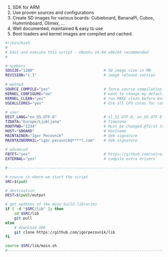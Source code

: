 1. SDK for ARM 
2. Use proven sources and configurations
3. Create SD images for various boards: Cubieboard, BananaPi, Cubox, Humminboard, Olimex, ...
4. Well documented, maintained & easy to use
5. Boot loaders and kernel images are compiled and cached.
```bash
#!/bin/bash
# 
# Edit and execute this script - Ubuntu 14.04 x86/64 recommended
#

# numbers
SDSIZE="1200"								# SD image size in MB
REVISION="1.3"								# image release version
    
# method
SOURCE_COMPILE="yes"						# force source compilation: yes / no
KERNEL_CONFIGURE="no"						# want to change my default configuration
KERNEL_CLEAN="yes"							# run MAKE clean before kernel compilation
USEALLCORES="yes"							# Use all CPU cores for compiling
   
# user 
DEST_LANG="en_US.UTF-8" 	 				# sl_SI.UTF-8, en_US.UTF-8
TZDATA="Europe/Ljubljana" 					# Timezone
ROOTPWD="1234"   		  					# Must be changed @first login
HOST="$BOARD"						 		# Hostname
MAINTAINER="Igor Pecovnik"					# deb signature
MAINTAINERMAIL="igor.pecovnik@****l.com"	# deb signature
    
# advanced
FBTFT="yes"									# https://github.com/notro/fbtft 
EXTERNAL="yes"								# compile extra drivers`

#---------------------------------------------------------------------------------------

# source is where we start the script
SRC=$(pwd)

# destination
DEST=$(pwd)/output                      		      	

# get updates of the main build libraries
if [ -d "$SRC/lib" ]; then
	cd $SRC/lib
	git pull 
else
	# download SDK
	git clone https://github.com/igorpecovnik/lib
fi

source $SRC/lib/main.sh
#---------------------------------------------------------------------------------------
```
